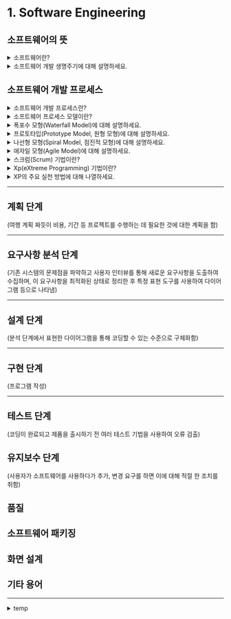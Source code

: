 # 1. Software Engineering

## 소프트웨어의 뜻

<details>
<summary>소프트웨어란?</summary>

<br>
소프트웨어는 컴퓨터 시스템, 프로그램, 데이터에 의해 처리된 모든 정보를 말합니다. <br>
컴퓨터의 시스템을 구성하는 주요 요소 중 하나로, 컴퓨터를 사용하는 목적이기도 합니다. <br>
소프트웨어가 없는 컴퓨터, 즉 하드웨어는 빈 껍질이기 때문입니다.
<br>
</details>

<details>
<summary>소프트웨어 개발 생명주기에 대해 설명하세요.</summary>

<br>
소프트웨어는 계획 단계를 시작으로 요구분석, 설계, 구현, 테스트, 유지보수 단계를 거쳐 개발됩니다. <br>
하나의 제품인 소프트웨어를 만들기 위해 계획 단계에서 유지보수 단계에 이르기까지 일어나는 일련의 과정을 말합니다.
<br>
</details>

## 소프트웨어 개발 프로세스

<details>
<summary>소프트웨어 개발 프로세스란?</summary>

<br>
어떤 작업에 대한 수많은 반봅과 시행착오를 통하여 얻은 방법이나 도구 등에 관한 지식을 같은 작업을 수행하는 다른 사람들에게 전달함으로써 시행착오를 줄이고 빠르게 적응하여 일을 할 수 있도록 가이드 역할을 합니다. <br>
여러 소프트웨어 프로세스 모델 중에서 가장 적합한 모델을 프로젝트 표준으로 정하고 모든 참여자가 그 표준의 질서에 따라 개발해야 합니다. <br>
<br>
</details>

<details>
<summary>소프트웨어 프로세스 모델이란?</summary>

<br>
소프트웨어 개발 생명주기(Software Development Life-Cycle)라고도 하며, 공장에서 제품을 생산하듯이 소프트웨어를 개발하도록 개발의 전 과정을 하나의 프로세스로 정의합니다. <br>
따라서 주어진 예산과 자원으로 개발하고 관리하는 방법을 구체적으로 정의합니다.<br>
프로젝트에 대한 전체적인 기본 골격을 세워주며 그에 따른 일정 계획을 수립할 수 있고, <br>
개발 비용 산정 뿐 아니라 여러 자원을 산정하고 분배할 수 있습니다. <br>
또한 참여간 간의 이사소통 기준을 정할 수 있고 용어의 표준화를 가능케 할 뿐만 아니라 개발 진행 상황도 명확히 파악할 수 있습니다.
<br>
</details>

<details>
<summary>폭포수 모형(Waterfall Model)에 대해 설명하세요.</summary>

<br>
이전 단계로 돌아갈 수 없다는 전제하에 각 단계를 확실히 매듭짓고 그 결과를 철저하게 검토하여 승인 과정을 거친 후에 다음 단계를 진행하는 개발방법론입니다. <br>
가장 오래되고 폭넓게 사용되는 전통적인 모형으로, 고전적 생명주기 모형이라고도 합니다.
<br>
</details>

<details>
<summary>프로토타입(Prototype Model, 원형 모형)에 대해 설명하세요.</summary>

<br>
사용자의 요구사항을 파악하기 위해 실제 개발될 소프트웨어에 대한 견본품(Prototype)을 만들어 최종 결과물을 예측하는 모형입니다.
<br>
</details>

<details>
<summary>나선형 모형(Spiral Model, 점진적 모형)에 대해 설명하세요.</summary>

<br>
나선을 따라 돌듯이 여러 번의 소프트웨어 개발 과정을 거쳐 점진적으로 완벽한 최종 소프트웨어를 개발하는 모형입니다. <br>
보헴(Boehm)이 제안한 것으로, 폭포수 모형과 프로토타입 모형의 장점에 위험 분석 기능을 추가한 모형입니다. <br>
누락되거나 추가된 요구사항을 첨가할 수 있고, 유지보수 과정이 불필요하다는 장점이 있습니다.
<br>
</details>

<details>
<summary>애자일 모형(Agile Model)에 대해 설명하세요.</summary>

<br>
고객의 요구사항 변화에 유연하게 대응할 수 있도록 일정한 주기를 반복하면서 개발하는 모형입니다. <br>
어느 특정 개발 방법론이 아니라 좋은 것을 빠르고 낭비 없게 만들기 위해 고객과의 소통에 초점을 맞춘 방법론입니다. <br>
폭포수 모형과 대조적이며, 대표적인 개발 모형으로는 스크럼(Scrum), Xp(eXtreme Programming), 칸반, Lean, 기능 중심 개발(FDD) 등이 있습니다.
<br>
</details>

<details>
<summary>스크럼(Scrum) 기법이란?</summary>

<br>
팀이 중심이 되어 개발의 효율성을 높이는 기법으로, <br>
팀원 스스로가 스크럼 팀을 구성하고 개발 작업에 관한 모든 것을 스스로 해결할 수 있어야 합니다.
<br>
</details>

<details>
<summary>Xp(eXtreme Programming) 기법이란?</summary>

<br>
수시로 발생하는 고객의 요구사항에 유연하게 대응하기 위해 고객의 참여와 개발과정의 방봅을 극대화하여 개발 생산성을 향상시키는 방법입니다.<br>
XP의 5개 핵심 가치로는 의사소통(Communication), 단순성(Simplicity), 용기(Courage), 존중(Respect), 피드백(Feedback)이 있습니다.
<br>
</details>

<details>
<summary>XP의 주요 실천 방법에 대해 나열하세요.</summary>

<br>
1. Pair Programming(짝 프로그래밍): 다른 사람과 함께 프로그래밍을 수행함으로써 개발에 대한 책임을 공동으로 나눠 갖는 환경을 조성합니다. <br>
2. Collective Ownership(공동 코드 소유): 개발 코드에 대한 권한과 책임을 공동으로 소유합니다. <br>
3. Test-Driven Development(TDD, 테스트 주도 개발): 개발자가 실제 코드를 작성하기 전에 테스트 케이스를 먼저 작성하므로 자신이 무엇을 해야 할지를 정확히 파악할 수 있습니다. <br>
4. Whole Team(전체 팀): 개발에 참여하는 모든 구성원들은 각자 자신의 역할이 있고 그 역할에 대한 책임을 가져야 합니다. <br>
5. Continous Integration(CI, 지속적인 통합): 모듈 단위로 나눠서 개발된 코드들을 하나의 작업이 마무리 될 때 마다 지속적으로 통합합니다. <br>
6. Refactoring(리팩토링): 프로그램 기능의 변경 없이 시스템을 재구성합니다. <br>
7. Small Release(소규모 릴리즈): 릴리즈 기간을 짧게 반복함으로서 고객의 요구변화에 신속히 대응할 수 있습니다.
<br>
</details>

---

## 계획 단계

(여행 계획 짜듯이 비용, 기간 등 프로젝트를 수행하는 데 필요한 것에 대한 계획을 함)

---

## 요구사항 분석 단계

(기존 시스템의 문제점을 파악하고 사용자 인터뷰를 통해 새로운 요구사항을 도출하여 수집하며, 이 요구사항을 최적화된 상태로 정리한 후 특정 표현 도구를 사용하여 다이어그램 등으로 나타냄)

---

## 설계 단계

(분석 단계에서 표현한 다이어그램을 통해 코딩할 수 있는 수준으로 구체화함)

---

## 구현 단계

(프로그램 작성)

---

## 테스트 단계

(코딩이 완료되고 제품을 출시하기 전 여러 테스트 기법을 사용하여 오류 검출)

## 유지보수 단계

(사용자가 소프트웨어를 사용하다가 추가, 변경 요구를 하면 이에 대해 적절 한 조치를 취함)

## 품질

## 소프트웨어 패키징

## 화면 설계

## 기타 용어

---

<details>
<summary>temp</summary>

<br>
temp
<br>
</details>
